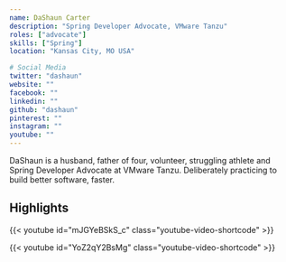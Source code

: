 ```yaml
---
name: DaShaun Carter
description: "Spring Developer Advocate, VMware Tanzu"
roles: ["advocate"]
skills: ["Spring"]
location: "Kansas City, MO USA"

# Social Media 
twitter: "dashaun"
website: ""
facebook: ""
linkedin: ""
github: "dashaun"
pinterest: ""
instagram: ""
youtube: ""
---
```


DaShaun is a husband, father of four, volunteer, struggling athlete and Spring Developer Advocate at VMware Tanzu. Deliberately practicing to build better software, faster.

<!--more-->


## Highlights

{{< youtube id="mJGYeBSkS_c" class="youtube-video-shortcode" >}}

{{< youtube id="YoZ2qY2BsMg" class="youtube-video-shortcode" >}}
